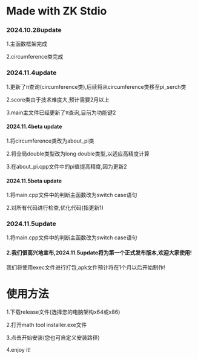 # Made with ZK Stdio
### 2024.10.28update
1.主函数框架完成

2.circumference类完成
### 2024.11.4update
1.更新了π查询(circumference类),后续将从circumference类移至pi_serch类

2.score类由于技术难度大,预计需要2月以上

3.main主文件已经更新了π查询,目前为功能键2
#### 2024.11.4beta update
1.将circumference类改为about_pi类

2.将全局double类型改为long double类型,以适应高精度计算

3.在about_pi.cpp文件中的pi值提高精度,因为更新2
#### 2024.11.5beta update
1.将main.cpp文件中的判断主函数改为switch case语句

2.对所有代码进行检查,优化代码(指更新1)
### 2024.11.5update
1.将main.cpp文件中的判断主函数改为switch case语句

#### 2.我们很高兴地宣布,2024.11.5update将为第一个正式发布版本,欢迎大家使用!
我们将使用exec文件进行打包,apk文件预计将在1个月以后开始制作!

# 使用方法
1.下载release文件(选择您的电脑架构x64或x86)

2.打开math tool installer.exe文件

3.点击开始安装(您也可自定义安装路径)

4.enjoy it!